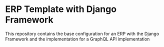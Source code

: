 # ERP Template with Django Framework

This repository contains the base configuration
for an ERP with the Django Framework and the implementation
for a GraphQL API implementation
